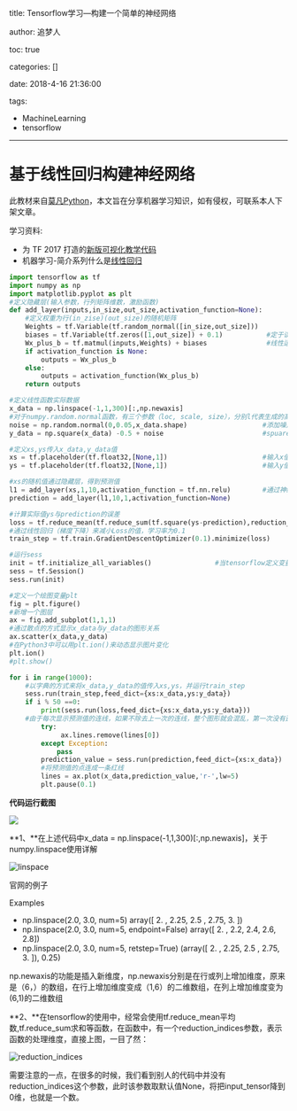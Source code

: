 title: Tensorflow学习—构建一个简单的神经网络

author: 追梦人

toc: true

categories: []

date: 2018-4-16 21:36:00

tags:

- MachineLearning
- tensorflow

---

# 基于线性回归构建神经网络

此教材来自[莫凡Python](https://morvanzhou.github.io/tutorials/machine-learning/tensorflow/)，本文旨在分享机器学习知识，如有侵权，可联系本人下架文章。

学习资料:

- 为 TF 2017 打造的[新版可视化教学代码](https://github.com/MorvanZhou/Tensorflow-Tutorial)
- 机器学习-简介系列什么是[线性回归](https://www.dreamer.im/2018/03/20/ML&DL/MachineLearning%E2%80%942%E3%80%81%E7%BA%BF%E6%80%A7%E5%9B%9E%E5%BD%92/)

<!--more-->

```python
import tensorflow as tf
import numpy as np
import matplotlib.pyplot as plt
#定义隐藏层(输入参数，行列矩阵维数，激励函数)
def add_layer(inputs,in_size,out_size,activation_function=None): 
    #定义权重为行(in_zise)(out_size)的随机矩阵
    Weights = tf.Variable(tf.random_normal([in_size,out_size]))  
    biases = tf.Variable(tf.zeros([1,out_size]) + 0.1)           #定于误差
    Wx_plus_b = tf.matmul(inputs,Weights) + biases               #线性运算，W*x+biases
    if activation_function is None:
        outputs = Wx_plus_b
    else:
        outputs = activation_function(Wx_plus_b)
    return outputs

#定义线性函数实际数据
x_data = np.linspace(-1,1,300)[:,np.newaxis]
#对于numpy.random.normal函数，有三个参数（loc, scale, size），分别l代表生成的高斯分布的随机数的均值、方差以及输出的size.
noise = np.random.normal(0,0.05,x_data.shape) 					#添加噪点
y_data = np.square(x_data) -0.5 + noise     					#spuare平方

#定义xs,ys传入x_data,y_data值
xs = tf.placeholder(tf.float32,[None,1])    					#输入x值
ys = tf.placeholder(tf.float32,[None,1])     					#输入y值

#xs的随机值通过隐藏层，得到预测值
l1 = add_layer(xs,1,10,activation_function = tf.nn.relu) 		#通过神经层得到一个预测值
prediction = add_layer(l1,10,1,activation_function=None)

#计算实际值ys与prediction的误差
loss = tf.reduce_mean(tf.reduce_sum(tf.square(ys-prediction),reduction_indices=[1])) #得到误差
#通过线性回归（梯度下降）来减小Loss的值，学习率为0.1
train_step = tf.train.GradientDescentOptimizer(0.1).minimize(loss)  

#运行sess
init = tf.initialize_all_variables()				#当tensorflow定义变量时，必须加上这句代码
sess = tf.Session()
sess.run(init)

#定义一个绘图变量plt
fig = plt.figure()
#新增一个图层
ax = fig.add_subplot(1,1,1)
#通过散点的方式显示x_data与y_data的图形关系
ax.scatter(x_data,y_data)
#在Python3中可以用plt.ion()来动态显示图片变化
plt.ion()
#plt.show()

for i in range(1000):
	#以字典的方式来将x_data,y_data的值传入xs,ys，并运行train_step
    sess.run(train_step,feed_dict={xs:x_data,ys:y_data})
    if i % 50 ==0:
        print(sess.run(loss,feed_dict={xs:x_data,ys:y_data}))
    #由于每次显示预测值的连线，如果不除去上一次的连线，整个图形就会混乱，第一次没有连线，用try来屏蔽报错
        try:
             ax.lines.remove(lines[0])
        except Exception:
            pass
        prediction_value = sess.run(prediction,feed_dict={xs:x_data})
        #将预测值的点连成一条红线
        lines = ax.plot(x_data,prediction_value,'r-',lw=5)  
        plt.pause(0.1)

```

**代码运行截图**

![](http://imgss.lovebingzi.com/tensorflow/ouput.gif)

**1、**在上述代码中x_data = np.linspace(-1,1,300)[:,np.newaxis]，关于numpy.linspace使用详解

![linspace](http://imgss.lovebingzi.com/tensorflow/linspace.png)

官网的例子

Examples

- np.linspace(2.0, 3.0, num=5) array([ 2. , 2.25, 2.5 , 2.75, 3. ])
- np.linspace(2.0, 3.0, num=5, endpoint=False) array([ 2. , 2.2, 2.4, 2.6, 2.8])
- np.linspace(2.0, 3.0, num=5, retstep=True) (array([ 2. , 2.25, 2.5 , 2.75, 3. ]), 0.25)

np.newaxis的功能是插入新维度，np.newaxis分别是在行或列上增加维度，原来是（6，）的数组，在行上增加维度变成（1,6）的二维数组，在列上增加维度变为(6,1)的二维数组

**2、**在tensorflow的使用中，经常会使用tf.reduce_mean平均数,tf.reduce_sum求和等函数，在函数中，有一个reduction_indices参数，表示函数的处理维度，直接上图，一目了然：

![reduction_indices](http://imgss.lovebingzi.com/tensorflow/reduction_indices.png)

需要注意的一点，在很多的时候，我们看到别人的代码中并没有reduction_indices这个参数，此时该参数取默认值None，将把input_tensor降到0维，也就是一个数。





